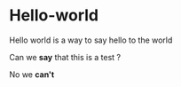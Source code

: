 # Hello-world
Hello world is a way to say hello to the world

Can we **say** that this is a test ?

No we **can't**
